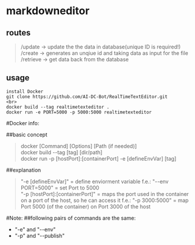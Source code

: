 # markdowneditor

## routes 

> /update -> update the the data in database(unique ID is required!) <br>
> /create -> generates an unqiue id and taking data as input for the file <br>
> /retrieve -> get data back from the database <br>

## usage 

```
install Docker
git clone https://github.com/AI-DC-Bot/RealTimeTextEditor.git
<br>
docker build --tag realtimetexteditor .
docker run -e PORT=5000 -p 5000:5000 realtimetexteditor
```

#Docker info:

##basic concept

> docker [Command] [Options] [Path (if needed)]<br>
> docker build --tag [tag] [dir/path]<br>
> docker run -p [hostPort]:[containerPort] -e [defineEnvVar] [tag]<br>

##explanation

> "-e [defineEnvVar]" = define enviorment variable f.e.: "--env PORT=5000" = set Port to 5000<br>
>"-p [hostPort]:[containerPort]" = maps the port used in the container on a port of the host, so he can access it f.e.: "-p 3000:5000" = map Port 5000 (of the container) on Port 3000 of the host<br>

#Note:
##following pairs of commands are the same:
 - "-e" and "--env"<br> 
 - "-p" and "--publish"<br>